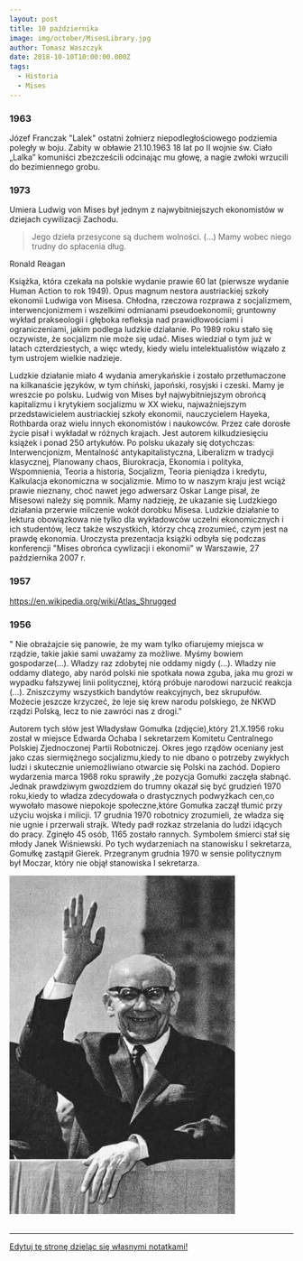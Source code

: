 ```yaml
---
layout: post
title: 10 października
image: img/october/MisesLibrary.jpg
author: Tomasz Waszczyk
date: 2018-10-10T10:00:00.000Z
tags:
  - Historia
  - Mises
---
```


### 1963

Józef Franczak "Lalek" ostatni żołnierz niepodległościowego podziemia poległy w boju. Zabity w obławie 21.10.1963 18 lat po II wojnie św. Ciało „Lalka” komuniści zbezcześcili odcinając mu głowę, a nagie zwłoki wrzucili do bezimiennego grobu.

### 1973

Umiera Ludwig von Mises był jednym z najwybitniejszych ekonomistów w dziejach cywilizacji Zachodu.

> Jego dzieła przesycone są duchem wolności. (...) Mamy wobec niego trudny do spłacenia dług.

Ronald Reagan

Książka, która czekała na polskie wydanie prawie 60 lat (pierwsze wydanie Human Action to rok 1949). Opus magnum nestora austriackiej szkoły ekonomii Ludwiga von Misesa. Chłodna, rzeczowa rozprawa z socjalizmem, interwencjonizmem i wszelkimi odmianami pseudoekonomii; gruntowny wykład prakseologii i głęboka refleksja nad prawidłowościami i ograniczeniami, jakim podlega ludzkie działanie. Po 1989 roku stało się oczywiste, że socjalizm nie może się udać. Mises wiedział o tym już w latach czterdziestych, a więc wtedy, kiedy wielu intelektualistów wiązało z tym ustrojem wielkie nadzieje.

Ludzkie działanie miało 4 wydania amerykańskie i zostało przetłumaczone na kilkanaście języków, w tym chiński, japoński, rosyjski i czeski. Mamy je wreszcie po polsku. Ludwig von Mises był najwybitniejszym obrońcą kapitalizmu i krytykiem socjalizmu w XX wieku, najważniejszym przedstawicielem austriackiej szkoły ekonomii, nauczycielem Hayeka, Rothbarda oraz wielu innych ekonomistów i naukowców. Przez całe dorosłe życie pisał i wykładał w różnych krajach. Jest autorem kilkudziesięciu książek i ponad 250 artykułów. Po polsku ukazały się dotychczas: Interwencjonizm, Mentalność antykapitalistyczna, Liberalizm w tradycji klasycznej, Planowany chaos, Biurokracja, Ekonomia i polityka, Wspomnienia, Teoria a historia, Socjalizm, Teoria pieniądza i kredytu, Kalkulacja ekonomiczna w socjalizmie. Mimo to w naszym kraju jest wciąż prawie nieznany, choć nawet jego adwersarz Oskar Lange pisał, że Misesowi należy się pomnik. Mamy nadzieję, że ukazanie się Ludzkiego działania przerwie milczenie wokół dorobku Misesa. Ludzkie działanie to lektura obowiązkowa nie tylko dla wykładowców uczelni ekonomicznych i ich studentów, lecz także wszystkich, którzy chcą zrozumieć, czym jest na prawdę ekonomia. Uroczysta prezentacja książki odbyła się podczas konferencji "Mises obrońca cywlizacji i ekonomii" w Warszawie, 27 października 2007 r.

### 1957

https://en.wikipedia.org/wiki/Atlas_Shrugged

### 1956

" Nie obrażajcie się panowie, że
my wam tylko ofiarujemy
miejsca w rządzie, takie jakie
sami uważamy za możliwe.
Myśmy bowiem gospodarze(...).
Władzy raz zdobytej nie oddamy
nigdy (...). Władzy nie oddamy
dlatego, aby naród polski nie
spotkała nowa zguba, jaka mu
grozi w wypadku fałszywej linii
politycznej, którą próbuje
narodowi narzucić reakcja (...).
Zniszczymy wszystkich
bandytów reakcyjnych, bez
skrupułów. Możecie jeszcze
krzyczeć, że leje się krew narodu
polskiego, że NKWD rządzi
Polską, lecz to nie zawróci nas z
drogi."

Autorem tych słów jest Władysław Gomułka (zdjęcie),który 21.X.1956 roku został w miejsce Edwarda Ochaba I sekretarzem Komitetu Centralnego Polskiej Zjednoczonej Partii Robotniczej.
Okres jego rządów oceniany jest jako czas siermiężnego socjalizmu,kiedy to nie dbano o potrzeby zwykłych ludzi i skutecznie uniemożliwiano otwarcie się Polski na zachód. Dopiero wydarzenia marca 1968 roku sprawiły ,że pozycja Gomułki zaczęła słabnąć.
Jednak prawdziwym gwozdziem do trumny okazał się być grudzień 1970 roku,kiedy to władza zdecydowała o drastycznych podwyżkach cen,co wywołało masowe niepokoje społeczne,które Gomułka zaczął tłumić przy użyciu wojska i milicji.
17 grudnia 1970 robotnicy zrozumieli, że władza się nie ugnie i przerwali strajk. Wtedy padł rozkaz strzelania do ludzi idących do pracy.
Zginęło 45 osób, 1165 zostało rannych.
Symbolem śmierci stał się młody Janek
Wiśniewski.
Po tych wydarzeniach na stanowisku I
sekretarza, Gomułkę zastąpił Gierek.
Przegranym grudnia 1970 w sensie politycznym
był Moczar, który nie objął stanowiska I
sekretarza.

<img src="./img/october/gomulka.jpg"/><br><br>

---

<a href="https://github.com/TomaszWaszczyk/historia.waszczyk.com/edit/master/src/content/october-10.md" target="_blank">Edytuj tę stronę dzieląc się własnymi notatkami!</a>
